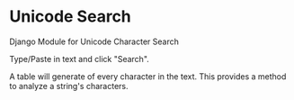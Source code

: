 # Unicode Search
Django Module for Unicode Character Search

Type/Paste in text and click "Search".

A table will generate of every character in the text. This provides a method to analyze a string's characters.
